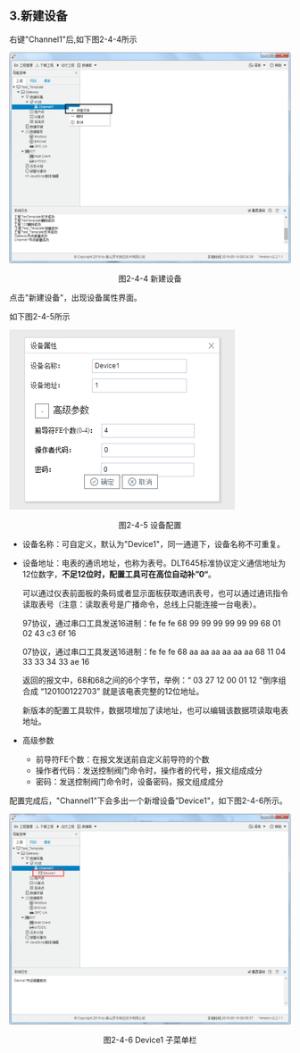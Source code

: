 ## 3.新建设备

右键"Channel1"后,如下图2-4-4所示   

![](../../assets/新建设备.jpg)

<center>图2-4-4 新建设备</center>

点击"新建设备"，出现设备属性界面。

如下图2-4-5所示

![1557110284778](assets/设备配置.png)

<center>图2-4-5  设备配置</center>

- 设备名称：可自定义，默认为"Device1"，同一通道下，设备名称不可重复。

- 设备地址：电表的通讯地址，也称为表号。DLT645标准协议定义通信地址为12位数字，**不足12位时，配置工具可在高位自动补”0“**。

  可以通过仪表前面板的条码或者显示面板获取通讯表号，也可以通过通讯指令读取表号（注意：读取表号是广播命令，总线上只能连接一台电表）。

  97协议，通过串口工具发送16进制：fe fe fe 68 99 99 99 99 99 99 68 01 02 43 c3 6f 16

  07协议，通过串口工具发送16进制：fe fe fe 68 aa aa aa aa aa aa 68 11 04 33 33 34 33 ae 16

  返回的报文中，68和68之间的6个字节，举例：“ 03 27 12 00 01 12 ”倒序组合成 “120100122703” 就是该电表完整的12位地址。

  新版本的配置工具软件，数据项增加了读地址，也可以编辑该数据项读取电表地址。

- 高级参数
  - 前导符FE个数：在报文发送前自定义前导符的个数
  - 操作者代码：发送控制阀门命令时，操作者的代号，报文组成成分
  - 密码：发送控制阀门命令时，设备密码，报文组成成分

配置完成后，"Channel1"下会多出一个新增设备”Device1"，如下图2-4-6所示。

![](../../assets/Device子菜单栏.png)

<center>图2-4-6 Device1 子菜单栏</center>

